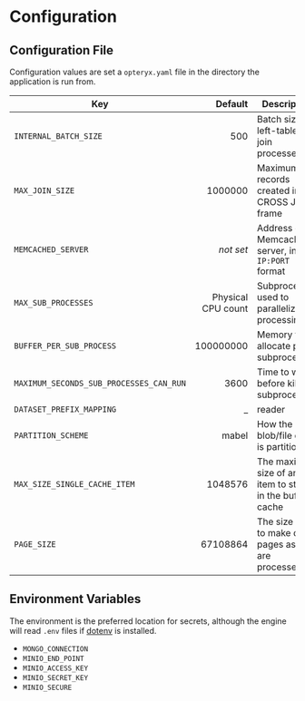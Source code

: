 # Configuration

## Configuration File

Configuration values are set a `opteryx.yaml` file in the directory the application is run from.

 Key                       | Default     | Description
-------------------------- | ----------: | -----------
`INTERNAL_BATCH_SIZE`      | 500         | Batch size for left-table of a join processes
`MAX_JOIN_SIZE`            | 1000000     | Maximum records created in a CROSS JOIN frame
`MEMCACHED_SERVER`         | _not set_   | Address of Memcached server, in `IP:PORT` format
`MAX_SUB_PROCESSES`        | Physical CPU count | Subprocesses used to parallelize processing
`BUFFER_PER_SUB_PROCESS`   | 100000000   | Memory to allocate per subprocess
`MAXIMUM_SECONDS_SUB_PROCESSES_CAN_RUN ` | 3600 | Time to wait before killing subprocesses
`DATASET_PREFIX_MAPPING`   | _ | reader
`PARTITION_SCHEME`         | mabel       | How the blob/file data is partitioned
`MAX_SIZE_SINGLE_CACHE_ITEM` | 1048576   | The maximum size of an item to store in the buffer cache
`PAGE_SIZE`                | 67108864    | The size to try to make data pages as they are processed

## Environment Variables

The environment is the preferred location for secrets, although the engine will read `.env` files if [dotenv](https://pypi.org/project/python-dotenv/) is installed.

- `MONGO_CONNECTION`
- `MINIO_END_POINT`
- `MINIO_ACCESS_KEY`
- `MINIO_SECRET_KEY`
- `MINIO_SECURE`